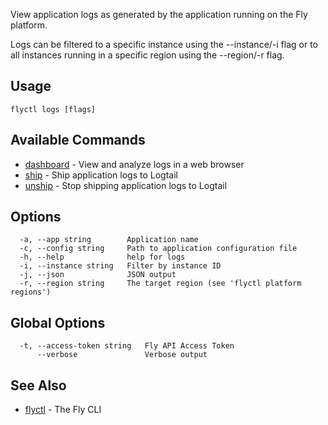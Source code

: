 View application logs as generated by the application running on
the Fly platform.

Logs can be filtered to a specific instance using the --instance/-i flag or
to all instances running in a specific region using the --region/-r flag.


## Usage
~~~
flyctl logs [flags]
~~~

## Available Commands
* [dashboard](/docs/flyctl/logs-dashboard/)	 - View and analyze logs in a web browser
* [ship](/docs/flyctl/logs-ship/)	 - Ship application logs to Logtail
* [unship](/docs/flyctl/logs-unship/)	 - Stop shipping application logs to Logtail

## Options

~~~
  -a, --app string        Application name
  -c, --config string     Path to application configuration file
  -h, --help              help for logs
  -i, --instance string   Filter by instance ID
  -j, --json              JSON output
  -r, --region string     The target region (see 'flyctl platform regions')
~~~

## Global Options

~~~
  -t, --access-token string   Fly API Access Token
      --verbose               Verbose output
~~~

## See Also

* [flyctl](/docs/flyctl/help/)	 - The Fly CLI

